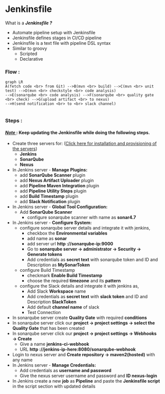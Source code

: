 # Jenkinsfile
What is a ***Jenkinsfile ?***  
- Automate pipeline setup with Jenkinsfile
- Jenkinsfile defines stages in CI/CD pipeline
- Jenkinsfile is a text file with pipeline DSL syntax
- Similar to groovy
  - Scripted
  - Declarative

### Flow :
```mermaid
graph LR
A(fetch code <br> from Git) -->B(mvn <br> build) -->C(mvn <br> unit test) -->D(mvn <br> checkstyle <br> code analysis)
-->E(sonarqube <br> code analysis) -->F(sonarqube <br> quality gate <br> check) -->G(upload artifact <br> to nexus)
-->H(send notification <br> to <br> slack channel)
   
```
### Steps :
#### <ins> *Note* </ins>  : Keep updating the Jenkinsfile while doing the following steps.
- Create three servers for: ([Click here for installation and provisioning of the servers](https://github.com/yogeshgunasekaran/Automated-Provisioning-Project-2))
    - **Jenkins**
    - **SonarQube**
    - **Nexus**
- In Jenkins server - **Manage Plugins:**
  - add **SonarQube Scanner** plugin
  - add **Nexus Artifact Uploader** plugin
  - add **Pipeline Maven Integration** plugin
  - add **Pipeline Utility Steps** plugin
  - add **Build Timestamp** plugin
  - add **Slack Notification** plugin
- In Jenkins server - **Global Tool Configuration:**
  - Add **SonarQube Scanner**
    - configure sonarqube scanner with name as **sonar4.7**
- In Jenkins server - **Configure System:** <br>
  - configure sonarqube server details and integrate it with jenkins,
    - checkbox the **Environmental variables**
    - add name as **sonar**
    - add server url **http ://sonarqube-ip:9000**
    - Go to **sonarqube server &rarr; administrator &rarr; Security &rarr; Generate tokens** 
    - Add credentials as **secret text** with sonarqube token and ID and Description as **MySonarToken**
  - configure Build Timestamp
    - checkmark **Enable Build Timestamp**
    - choose the required **timezone** and its **pattern** 
  - configure the Slack details and integrate it with jenkins as,
    -  Add Slack **Workspace** name
    -  Add credentials as **secret text** with **slack token** and ID and Description **SlackToken**
    -  Add default **channel name** of slack 
    -  Test Connection
- In sonarqube server create **Quality Gate** with required **conditions**  
- In sonarqube server click our **project &rarr; project settings &rarr; select the Quality Gate** that has been created
- In sonarqube server click our **project &rarr; project settings &rarr; Webhooks &rarr; Create**
    - Give a name **jenkins-ci-webhook**
    - URL **http ://jenkins-ip-here:8080/sonarqube-webhook**
- Login to nexus server and **Create repository &rarr; maven2(hosted)** with any name
- In Jenkins server - **Manage Credentials:**
  - Add credentials as **username and password**
  - Give the nexus server username and password and **ID nexus-login**
- In Jenkins create a new **job** as **Pipeline** and paste the **Jenkinsfile script** in the script section with updated details

